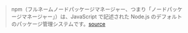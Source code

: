 > npm（フルネームノードパッケージマネージャー、つまり「ノードパッケージマネージャー」）は、JavaScript で記述された Node.js のデフォルトのパッケージ管理システムです。[source](https://zh.wikipedia.org/wiki/Npm)

